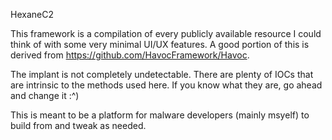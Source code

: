 HexaneC2

This framework is a compilation of every publicly available resource I could think of with some very minimal UI/UX features. A good portion of this is derived from https://github.com/HavocFramework/Havoc.

The implant is not completely undetectable. There are plenty of IOCs that are intrinsic to the methods used here. If you know what they are, go ahead and change it :^)

This is meant to be a platform for malware developers (mainly msyelf) to build from and tweak as needed.
